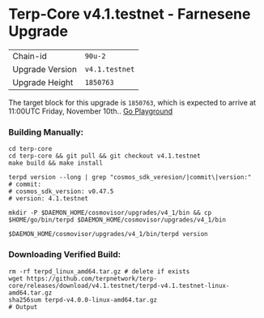 # Terp-Core v4.1.testnet - Farnesene Upgrade

|                 |                                                              |
|-----------------|--------------------------------------------------------------|
| Chain-id        | `90u-2`                                                      |
| Upgrade Version | `v4.1.testnet`                                               |
| Upgrade Height  | `1850763`                                                    |



The target block for this upgrade is `1850763`, which is expected to arrive at 11:00UTC Friday, November 10th.. [Go Playground](https://go.dev/play/p/Nj1h7QjNWGS)

### Building Manually:
```
cd terp-core
cd terp-core && git pull && git checkout v4.1.testnet
make build && make install 

terpd version --long | grep "cosmos_sdk_veresion/|commit\|version:"
# commit: 
# cosmos_sdk_version: v0.47.5
# version: 4.1.testnet

mkdir -P $DAEMON_HOME/cosmovisor/upgrades/v4_1/bin && cp $HOME/go/bin/terpd $DAEMON_HOME/cosmovisor/upgrades/v4_1/bin 

$DAEMON_HOME/cosmovisor/upgrades/v4_1/bin/terpd version
```
### Downloading Verified Build:
```
rm -rf terpd_linux_amd64.tar.gz # delete if exists
wget https://github.com/terpnetwork/terp-core/releases/download/v4.1.testnet/terpd-v4.1.testnet-linux-amd64.tar.gz
sha256sum terpd-v4.0.0-linux-amd64.tar.gz
# Output 
```